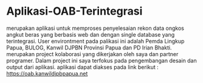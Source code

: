 # Aplikasi-OAB-Terintegrasi
merupakan aplikasi untuk memproses penyelesaian rekon data ongkos angkut beras yang berbasis web dan dengan single database yang terintegrasi. User environtment pada palikasi ini adalah Pemda Lingkup Papua, BULOG, Kanwil DJPBN Provinsi Papua dan PD Irian Bhakti. merupakan project kolaborasi yang dikerjakan oleh saya dan partner programer. Dalam project ini saya terfokus pada pengembangan desain dan output dari aplikasi. 
aplikasi dapat diakses pada link berikut : https://oab.kanwildjpbpapua.net
